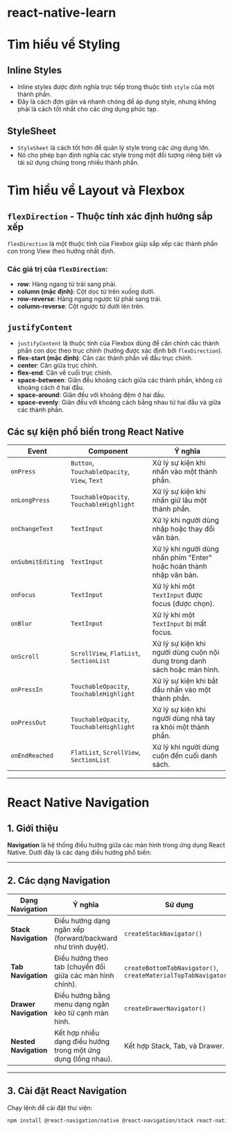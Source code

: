 # react-native-learn

# Tìm hiểu về Styling 

## Inline Styles
- Inline styles được định nghĩa trực tiếp trong thuộc tính `style` của một thành phần.
- Đây là cách đơn giản và nhanh chóng để áp dụng style, nhưng không phải là cách tốt nhất cho các ứng dụng phức tạp.

## StyleSheet
- `StyleSheet` là cách tốt hơn để quản lý style trong các ứng dụng lớn.
- Nó cho phép bạn định nghĩa các style trong một đối tượng riêng biệt và tái sử dụng chúng trong nhiều thành phần.


# Tìm hiểu về Layout và Flexbox

## `flexDirection` - Thuộc tính xác định hướng sắp xếp
`flexDirection` là một thuộc tính của Flexbox giúp sắp xếp các thành phần con trong View theo hướng nhất định.

### Các giá trị của `flexDirection`:
- **row**: Hàng ngang từ trái sang phải.
- **column (mặc định)**: Cột dọc từ trên xuống dưới.
- **row-reverse**: Hàng ngang ngược từ phải sang trái.
- **column-reverse**: Cột ngược từ dưới lên trên.

## `justifyContent`
- `justifyContent` là thuộc tính của Flexbox dùng để căn chỉnh các thành phần con dọc theo trục chính (hướng được xác định bởi `flexDirection`).
- **flex-start (mặc định)**: Căn các thành phần về đầu trục chính.
- **center**: Căn giữa trục chính.
- **flex-end**: Căn về cuối trục chính.
- **space-between**: Giãn đều khoảng cách giữa các thành phần, không có khoảng cách ở hai đầu.
- **space-around**: Giãn đều với khoảng đệm ở hai đầu.
- **space-evenly**: Giãn đều với khoảng cách bằng nhau từ hai đầu và giữa các thành phần.


## Các sự kiện phổ biến trong React Native
| **Event**         | **Component**                       | **Ý nghĩa**                                                           |
|-------------------|--------------------------------------|------------------------------------------------------------------------|
| `onPress`         | `Button`, `TouchableOpacity`, `View`, `Text` | Xử lý sự kiện khi nhấn vào một thành phần.                            |
| `onLongPress`     | `TouchableOpacity`, `TouchableHighlight` | Xử lý sự kiện khi nhấn giữ lâu một thành phần.                         |
| `onChangeText`    | `TextInput`                          | Xử lý khi người dùng nhập hoặc thay đổi văn bản.                       |
| `onSubmitEditing` | `TextInput`                          | Xử lý khi người dùng nhấn phím "Enter" hoặc hoàn thành nhập văn bản.   |
| `onFocus`         | `TextInput`                          | Xử lý khi một `TextInput` được focus (được chọn).                      |
| `onBlur`          | `TextInput`                          | Xử lý khi một `TextInput` bị mất focus.                                |
| `onScroll`        | `ScrollView`, `FlatList`, `SectionList` | Xử lý sự kiện khi người dùng cuộn nội dung trong danh sách hoặc màn hình. |
| `onPressIn`       | `TouchableOpacity`, `TouchableHighlight` | Xử lý sự kiện khi bắt đầu nhấn vào một thành phần.                     |
| `onPressOut`      | `TouchableOpacity`, `TouchableHighlight` | Xử lý sự kiện khi người dùng nhả tay ra khỏi một thành phần.           |
| `onEndReached`    | `FlatList`, `ScrollView`, `SectionList` | Xử lý khi người dùng cuộn đến cuối danh sách.                          |

---


# **React Native Navigation**

## **1. Giới thiệu**
**Navigation** là hệ thống điều hướng giữa các màn hình trong ứng dụng React Native. Dưới đây là các dạng điều hướng phổ biến:

---

## **2. Các dạng Navigation**

| **Dạng Navigation** | **Ý nghĩa**                                                   | **Sử dụng**                                    |
|---------------------|---------------------------------------------------------------|------------------------------------------------|
| **Stack Navigation** | Điều hướng dạng ngăn xếp (forward/backward như trình duyệt).   | `createStackNavigator()`                       |
| **Tab Navigation**   | Điều hướng theo tab (chuyển đổi giữa các màn hình chính).      | `createBottomTabNavigator()`, `createMaterialTopTabNavigator()` |
| **Drawer Navigation**| Điều hướng bằng menu dạng ngăn kéo từ cạnh màn hình.           | `createDrawerNavigator()`                      |
| **Nested Navigation**| Kết hợp nhiều dạng điều hướng trong một ứng dụng (lồng nhau).  | Kết hợp Stack, Tab, và Drawer.                 |

---

## **3. Cài đặt React Navigation**
Chạy lệnh để cài đặt thư viện:
```bash
npm install @react-navigation/native @react-navigation/stack react-native-gesture-handler react-native-screens react-native-safe-area-context react-native-vector-icons react-native-animated
